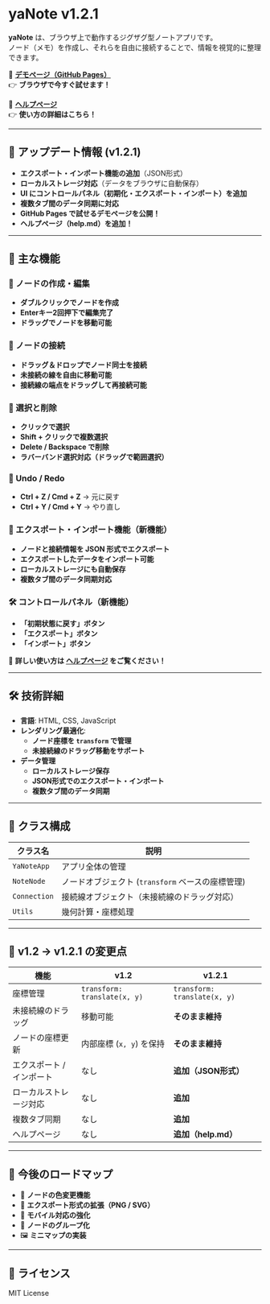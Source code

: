 # yaNote v1.2.1

**yaNote** は、ブラウザ上で動作するジグザグ型ノートアプリです。  
ノード（メモ）を作成し、それらを自由に接続することで、情報を視覚的に整理できます。

📌 **[デモページ（GitHub Pages）](https://co-meeting.github.io/yaNote/)**  
👉 **ブラウザで今すぐ試せます！**  

📖 **[ヘルプページ](help.md)**  
👉 **使い方の詳細はこちら！**  

---

## 🚀 アップデート情報 (v1.2.1)
- **エクスポート・インポート機能の追加**（JSON形式）
- **ローカルストレージ対応**（データをブラウザに自動保存）
- **UI にコントロールパネル（初期化・エクスポート・インポート）を追加**
- **複数タブ間のデータ同期に対応**
- **GitHub Pages で試せるデモページを公開！**
- **ヘルプページ（help.md）を追加！**

---

## 📌 主な機能

### 📝 ノードの作成・編集
- **ダブルクリックでノードを作成**
- **Enterキー2回押下で編集完了**
- **ドラッグでノードを移動可能**

### 📍 ノードの接続
- **ドラッグ＆ドロップでノード同士を接続**
- **未接続の線を自由に移動可能**
- **接続線の端点をドラッグして再接続可能**

### 🎯 選択と削除
- **クリックで選択**
- **Shift + クリックで複数選択**
- **Delete / Backspace で削除**
- **ラバーバンド選択対応（ドラッグで範囲選択）**

### 🔄 Undo / Redo
- **Ctrl + Z / Cmd + Z** → 元に戻す
- **Ctrl + Y / Cmd + Y** → やり直し

### 🔀 エクスポート・インポート機能（新機能）
- **ノードと接続情報を JSON 形式でエクスポート**
- **エクスポートしたデータをインポート可能**
- **ローカルストレージにも自動保存**
- **複数タブ間のデータ同期対応**

### 🛠 コントロールパネル（新機能）
- **「初期状態に戻す」ボタン**
- **「エクスポート」ボタン**
- **「インポート」ボタン**

📖 **詳しい使い方は [ヘルプページ](help.md) をご覧ください！**

---

## 🛠 技術詳細
- **言語**: HTML, CSS, JavaScript
- **レンダリング最適化**:
  - **ノード座標を `transform` で管理**
  - **未接続線のドラッグ移動をサポート**
- **データ管理**
  - **ローカルストレージ保存**
  - **JSON形式でのエクスポート・インポート**
  - **複数タブ間のデータ同期**

---

## 🔧 クラス構成
| クラス名        | 説明 |
|---------------|----------------|
| `YaNoteApp`   | アプリ全体の管理 |
| `NoteNode`    | ノードオブジェクト (`transform` ベースの座標管理) |
| `Connection`  | 接続線オブジェクト（未接続線のドラッグ対応） |
| `Utils`       | 幾何計算・座標処理 |

---

## 📌 v1.2 → v1.2.1 の変更点
| 機能 | v1.2 | v1.2.1 |
|------|------|------|
| 座標管理 | `transform: translate(x, y)` | `transform: translate(x, y)` |
| 未接続線のドラッグ | 移動可能 | **そのまま維持** |
| ノードの座標更新 | 内部座標 (`x, y`) を保持 | **そのまま維持** |
| エクスポート / インポート | なし | **追加（JSON形式）** |
| ローカルストレージ対応 | なし | **追加** |
| 複数タブ同期 | なし | **追加** |
| ヘルプページ | なし | **追加（help.md）** |

---

## 🚀 今後のロードマップ
- 🎨 **ノードの色変更機能**
- 📂 **エクスポート形式の拡張（PNG / SVG）**
- 📱 **モバイル対応の強化**
- 🔀 **ノードのグループ化**
- 🖼 **ミニマップの実装**

---

## 📜 ライセンス
MIT License
